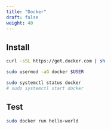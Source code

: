 ```yaml
---
title: "Docker"
draft: false
weight: 40
---
```


## Install

```sh
curl -sSL https://get.docker.com | sh
```

```sh
sudo usermod -aG docker $USER
```

```sh
sudo systemctl status docker
# sudo systemctl start docker
```

## Test

```sh
sudo docker run hello-world
```

